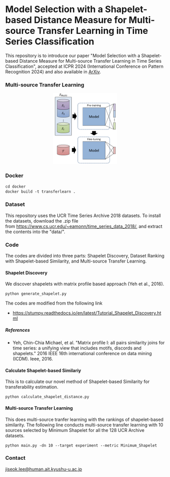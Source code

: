 # Model Selection with a Shapelet-based Distance Measure for Multi-source Transfer Learning in Time Series Classification
This repository is to introduce our paper "Model Selection with a Shapelet-based Distance Measure for Multi-source Transfer Learning in Time Series Classification", accepted at ICPR 2024 (International Conference on Pattern Recognition 2024) and also available in [ArXiv](https://arxiv.org/abs/2409.20005).

### Multi-source Transfer Learning
<p align="center">
  <img src="figure/multi-dataset_pre-training.png" alt="Multi-source Transfer Learning" style="width: 40%; height: 40%;">
</p>

### Docker
```
cd docker
docker build -t transferlearn .
```

### Dataset
This repository uses the UCR Time Series Archive 2018 datasets. To install the datasets, download the .zip file from https://www.cs.ucr.edu/~eamonn/time_series_data_2018/, and extract the contents into the "data/".

### Code
The codes are divided into three parts: Shapelet Discovery, Dataset Ranking with Shapelet-based Similarity, and Multi-source Transfer Learning.

#### Shapelet Discovery
We discover shapelets with matrix profile based approach (Yeh et al., 2016).

```
python generate_shapelet.py
```
The codes are modified from the following link
- https://stumpy.readthedocs.io/en/latest/Tutorial_Shapelet_Discovery.html

##### References
- Yeh, Chin-Chia Michael, et al. "Matrix profile I: all pairs similarity joins for time series: a unifying view that includes motifs, discords and shapelets." 2016 IEEE 16th international conference on data mining (ICDM). Ieee, 2016.

#### Calculate Shapelet-based Similariy
This is to calculate our novel method of Shapelet-based Similarity for transferability estimation.
```
python calculate_shapelet_distance.py
```

#### Multi-source Transfer Learning
This does multi-source tranfer learning with the rankings of shapelet-based similarity.
The following line conducts multi-source transfer learning with 10 sources selected by Minimum Shapelet for all the 128 UCR Archive datasets.
```
python main.py -dn 10 --target experiment --metric Minimum_Shapelet
```

<!-- ### Citation
If you use this repository, please cite as the following:
```
@inproceedings{lee2024model,
  title={Model Selection with a Shapelet-based Distance Measure for Multi-source Transfer Learning in Time Series Classification},
  author={Lee, Jiseok and Iwana, Brian Kenji},
  booktitle={International Conference on Pattern Recognition (ICPR)},
  year={2024},
}
``` -->

### Contact
jiseok.lee@human.ait.kyushu-u.ac.jp